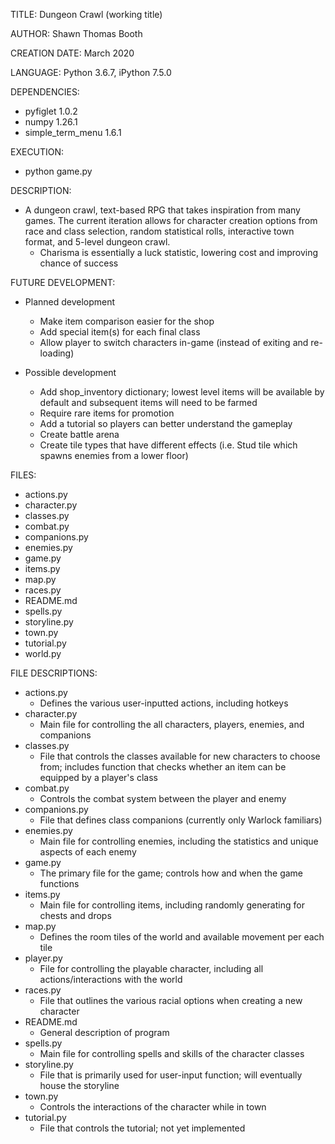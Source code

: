 TITLE: Dungeon Crawl (working title)

AUTHOR: Shawn Thomas Booth

CREATION DATE: March 2020

LANGUAGE: Python 3.6.7, iPython 7.5.0

DEPENDENCIES:
- pyfiglet 1.0.2
- numpy 1.26.1
- simple_term_menu 1.6.1

EXECUTION:
- python game.py
 
DESCRIPTION:
- A dungeon crawl, text-based RPG that takes inspiration from many games. The current iteration allows for character 
  creation options from race and class selection, random statistical rolls, interactive town format, and 5-level dungeon
  crawl.  
  - Charisma is essentially a luck statistic, lowering cost and improving chance of success

FUTURE DEVELOPMENT:
- Planned development
    - Make item comparison easier for the shop
    - Add special item(s) for each final class
    - Allow player to switch characters in-game (instead of exiting and re-loading)

- Possible development
    - Add shop_inventory dictionary; lowest level items will be available by default and subsequent items will need to 
      be farmed
    - Require rare items for promotion
    - Add a tutorial so players can better understand the gameplay
    - Create battle arena
    - Create tile types that have different effects (i.e. Stud tile which spawns enemies from a lower floor)

FILES:
- actions.py
- character.py
- classes.py
- combat.py
- companions.py
- enemies.py
- game.py
- items.py
- map.py
- races.py
- README.md
- spells.py
- storyline.py
- town.py
- tutorial.py
- world.py

FILE DESCRIPTIONS:
- actions.py
    - Defines the various user-inputted actions, including hotkeys
- character.py
    - Main file for controlling the all characters, players, enemies, and companions
- classes.py
    - File that controls the classes available for new characters to choose from; includes function that checks whether 
      an item can be equipped by a player's class
- combat.py
    - Controls the combat system between the player and enemy
- companions.py
    - File that defines class companions (currently only Warlock familiars) 
- enemies.py
    - Main file for controlling enemies, including the statistics and unique aspects of each enemy
- game.py
    - The primary file for the game; controls how and when the game functions
- items.py
    - Main file for controlling items, including randomly generating for chests and drops
- map.py
    - Defines the room tiles of the world and available movement per each tile
- player.py
    - File for controlling the playable character, including all actions/interactions with the world
- races.py
    - File that outlines the various racial options when creating a new character
- README.md
    - General description of program
- spells.py
    - Main file for controlling spells and skills of the character classes
- storyline.py
    - File that is primarily used for user-input function; will eventually house the storyline
- town.py
    - Controls the interactions of the character while in town
- tutorial.py
    - File that controls the tutorial; not yet implemented
